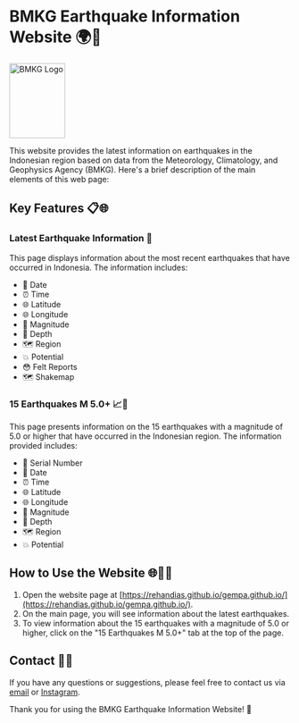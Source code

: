 # BMKG Earthquake Information Website 🌍🌋

<img src="https://cdn.bmkg.go.id/Web/Logo-BMKG-new.png" alt="BMKG Logo" width="100" height="134">

This website provides the latest information on earthquakes in the Indonesian region based on data from the Meteorology, Climatology, and Geophysics Agency (BMKG). Here's a brief description of the main elements of this web page:

## Key Features 📋🌐

### Latest Earthquake Information 🌟
This page displays information about the most recent earthquakes that have occurred in Indonesia. The information includes:
- 📅 Date
- ⏰ Time
- 🌐 Latitude
- 🌐 Longitude
- 🌋 Magnitude
- 🌊 Depth
- 🗺️ Region
- 💥 Potential
- 😳 Felt Reports
- 🗺️ Shakemap

### 15 Earthquakes M 5.0+ 📈🚀
This page presents information on the 15 earthquakes with a magnitude of 5.0 or higher that have occurred in the Indonesian region. The information provided includes:
- 🔢 Serial Number
- 📅 Date
- ⏰ Time
- 🌐 Latitude
- 🌐 Longitude
- 🌋 Magnitude
- 🌊 Depth
- 🗺️ Region
- 💥 Potential

## How to Use the Website 🌐👨‍💻

1. Open the website page at [https://rehandias.github.io/gempa.github.io/](https://rehandias.github.io/gempa.github.io/).
2. On the main page, you will see information about the latest earthquakes.
3. To view information about the 15 earthquakes with a magnitude of 5.0 or higher, click on the "15 Earthquakes M 5.0+" tab at the top of the page.

## Contact 📧📞

If you have any questions or suggestions, please feel free to contact us via [email](rehanpratama282@gmail.com) or [Instagram](https://www.instagram.com/rehandiazz).

Thank you for using the BMKG Earthquake Information Website! 🙏

